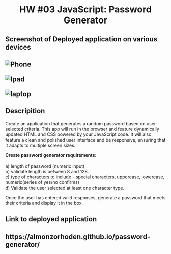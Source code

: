 <h1 align = "center" > HW #03 JavaScript: Password Generator </h1>

<h2>Screenshot of Deployed application on various devices<h2>
  
![Phone](https://user-images.githubusercontent.com/61447353/96191002-32701900-0f11-11eb-85dd-9d0fbfd01c62.PNG)

![Ipad](https://user-images.githubusercontent.com/61447353/96191050-516eab00-0f11-11eb-9963-3878ec5882b9.PNG)

![laptop](https://user-images.githubusercontent.com/61447353/96191090-664b3e80-0f11-11eb-8c68-1d4e5970cf7a.PNG)

<h2> Descripition </h2>

Create an application that generates a random password based on user-selected criteria. This app will run in the browser and feature dynamically updated HTML and CSS powered by your JavaScript code. It will also feature a clean and polished user interface and be responsive, ensuring that it adapts to multiple screen sizes.

<strong>Create password generator requirements:</strong> <br> <br>
a) length of password (numeric input) <br>
b) validate length is between 8 and 128. <br>
c) type of characters to include - special characters, uppercase, lowercase, numeric(series of yes/no confirms) <br>
d) Validate the user selected at least one character type. <br>

Once the user has entered valid responses, generate a password that meets their criteria and display it in the box.

<h2> Link to deployed application <h2> https://almonzorhoden.github.io/password-generator/

